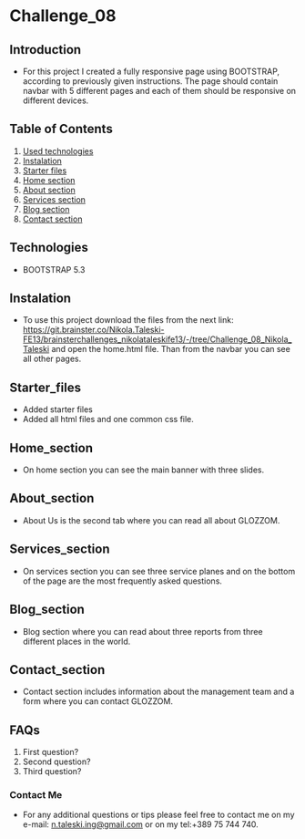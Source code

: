 # Challenge_08

## Introduction

- For this project I created a fully responsive page using BOOTSTRAP, according to previously given instructions. Тhe page should contain navbar with 5 different pages and each of them should be responsive on different devices.

## Table of Contents

1. [Used technologies](#Technologies)
2. [Instalation](#instalation)
3. [Starter files](#Starter_files)
4. [Home section](#Home_section)
5. [About section](#About_section)
6. [Services section](#Services_section)
7. [Blog section](#Blog_section)
8. [Contact section](#Contact_section)

## Technologies

- BOOTSTRAP 5.3

## Instalation

- To use this project download the files from the next link: https://git.brainster.co/Nikola.Taleski-FE13/brainsterchallenges_nikolataleskife13/-/tree/Challenge_08_Nikola_Taleski and open the home.html file. Than from the navbar you can see all other pages.

## Starter_files

- Added starter files
- Added all html files and one common css file.

## Home_section

- On home section you can see the main banner with three slides.

## About_section

- About Us is the second tab where you can read all about GLOZZOM.

## Services_section

- On services section you can see three service planes and on the bottom of the page are the most frequently asked questions.

## Blog_section

- Blog section where you can read about three reports from three different places in the world.

## Contact_section

- Contact section includes information about the management team and a form where you can contact GLOZZOM.

## FAQs

1. First question?
2. Second question?
3. Third question?

### Contact Me

- For any additional questions or tips please feel free to contact me on my e-mail: n.taleski.ing@gmail.com or on my tel:+389 75 744 740.
